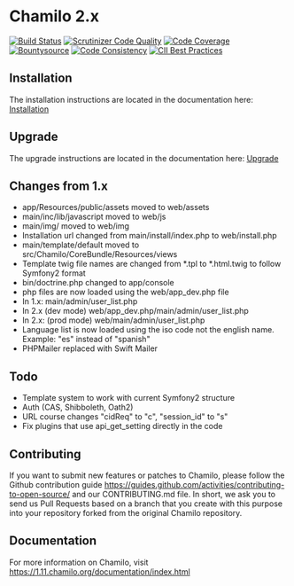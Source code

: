 # Chamilo 2.x

[![Build Status](https://travis-ci.org/chamilo/chamilo-lms.svg?branch=1.11.x)](https://travis-ci.org/chamilo/chamilo-lms)
[![Scrutinizer Code Quality](https://scrutinizer-ci.com/g/chamilo/chamilo-lms/badges/quality-score.png?b=1.11.x)](https://scrutinizer-ci.com/g/chamilo/chamilo-lms/?branch=1.11.x)
[![Code Coverage](https://scrutinizer-ci.com/g/chamilo/chamilo-lms/badges/coverage.png?b=1.11.x)](https://scrutinizer-ci.com/g/chamilo/chamilo-lms/?branch=1.11.x)
[![Bountysource](https://www.bountysource.com/badge/team?team_id=12439&style=raised)](https://www.bountysource.com/teams/chamilo?utm_source=chamilo&utm_medium=shield&utm_campaign=raised)
[![Code Consistency](https://squizlabs.github.io/PHP_CodeSniffer/analysis/chamilo/chamilo-lms/grade.svg)](http://squizlabs.github.io/PHP_CodeSniffer/analysis/chamilo/chamilo-lms/)
[![CII Best Practices](https://bestpractices.coreinfrastructure.org/projects/166/badge)](https://bestpractices.coreinfrastructure.org/projects/166)

## Installation

The installation instructions are located in the documentation here: 
[Installation](app/Resources/docs/installation.md)

## Upgrade
The upgrade instructions are located in the documentation here: 
 [Upgrade](app/Resources/docs/upgrade.md)

## Changes from 1.x 

* app/Resources/public/assets moved to web/assets
* main/inc/lib/javascript moved to web/js
* main/img/ moved to web/img
* Installation url changed from main/install/index.php to web/install.php
* main/template/default moved to src/Chamilo/CoreBundle/Resources/views
* Template twig file names are changed from *.tpl to *.html.twig to follow Symfony2 format
* bin/doctrine.php changed to app/console
* php files are now loaded using the web/app_dev.php file
 * In 1.x:
      main/admin/user_list.php
 * In 2.x (dev mode)
      web/app_dev.php/main/admin/user_list.php
 * In 2.x: (prod mode)
      web/main/admin/user_list.php
* Language list is now loaded using the iso code not the english name.
  Example: "es" instead of "spanish" 
* PHPMailer replaced with Swift Mailer
 
  
## Todo
* Template system to work with current Symfony2 structure
* Auth (CAS, Shibboleth, Oath2) 
* URL course changes "cidReq" to "c", "session_id" to "s"
* Fix plugins that use api_get_setting directly in the code


## Contributing

If you want to submit new features or patches to Chamilo, please follow the
Github contribution guide https://guides.github.com/activities/contributing-to-open-source/
and our CONTRIBUTING.md file.
In short, we ask you to send us Pull Requests based on a branch that you create
with this purpose into your repository forked from the original Chamilo repository.

## Documentation
For more information on Chamilo, visit https://1.11.chamilo.org/documentation/index.html
